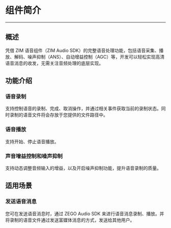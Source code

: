 # 组件简介

- - -

## 概述

凭借 ZIM 语音组件（ZIM Audio SDK）的完整语音处理功能，包括语音采集、播放、解码、噪声抑制（ANS）、自动增益控制（AGC）等，开发可以轻松实现高清语音消息的收发，无需关注音频处理的底层实现。

## 功能介绍

### 语音录制

支持控制语音的录制、完成、取消操作，并通过相关事件获取当前的录制状态。同时录制的语音文件将会存放于您提供的文件路径中。

### 语音播放

支持开始、停止语音播放。

### 声音增益控制和噪声抑制

支持动态调整音频输入的增益，以及开启噪声抑制功能，提升语音录制的质量。

## 适用场景

### 发送语音消息

您可在发送语音消息时，通过 ZEGO Audio SDK 来进行语音消息录制、播放。并将录制的语音文件通过发送富媒体消息的方式，发送给其他用户。

<Content />